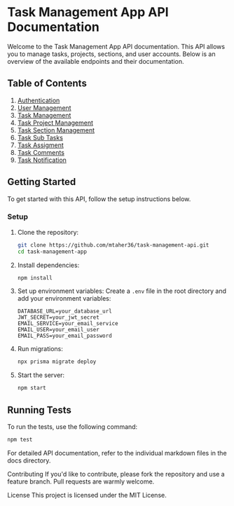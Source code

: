 # Task Management App API Documentation

Welcome to the Task Management App API documentation. This API allows you to manage tasks, projects, sections, and user accounts. Below is an overview of the available endpoints and their documentation.

## Table of Contents

1. [Authentication](./docs/authentication.md)
2. [User Management](./docs/user-management.md)
3. [Task Management](./docs/task-management.md)
4. [Task Project Management](./docs/task-project-management.md)
5. [Task Section Management](./docs/task-section-management.md)
6. [Task Sub Tasks](./docs/task-subtasks.md)
7. [Task Assigment](./docs/task-assigment.md)
8. [Task Comments](./docs/task-comments.md)
9. [Task Notification](./docs/task-notification.md)

## Getting Started

To get started with this API, follow the setup instructions below.

### Setup

1. Clone the repository:

   ```bash
   git clone https://github.com/mtaher36/task-management-api.git
   cd task-management-app
   ```

2. Install dependencies:

   ```bash
   npm install
   ```

3. Set up environment variables:
   Create a `.env` file in the root directory and add your environment variables:

   ```env
   DATABASE_URL=your_database_url
   JWT_SECRET=your_jwt_secret
   EMAIL_SERVICE=your_email_service
   EMAIL_USER=your_email_user
   EMAIL_PASS=your_email_password
   ```

4. Run migrations:

   ```bash
   npx prisma migrate deploy
   ```

5. Start the server:
   ```bash
   npm start
   ```

## Running Tests

To run the tests, use the following command:

```bash
npm test
```

For detailed API documentation, refer to the individual markdown files in the docs directory.

Contributing
If you'd like to contribute, please fork the repository and use a feature branch. Pull requests are warmly welcome.

License
This project is licensed under the MIT License.
